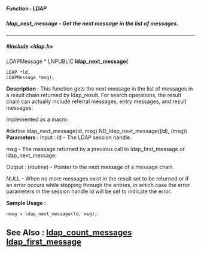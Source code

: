 ##### Function : LDAP
##### ldap_next_message - Get the next message in the list of messages.
---
##### #include <ldap.h>
LDAPMessage * LNPUBLIC **ldap_next_message(**

	LDAP *ld,
	LDAPMessage *msg);
**Description :**
This function gets the next message in the list of messages in a result chain 
returned by ldap_result.  For search operations, the result chain can actually 
include referral messages, entry messages, and result messages.

Implemented as a macro:

#define ldap_next_message(ld, msg) ND_ldap_next_message((ld), (msg))
**Parameters :**
Input :
ld  -  The LDAP session handle.

msg  -  The message returned by a previous call to ldap_first_message or ldap_next_message.

Output :
(routine)  -  Pointer to the next message of a message chain.

NULL  - When no more messages exist in the result set to be returned or if an error occurs while stepping through the entries, in which
case the error parameters in the session handle ld will be set to indicate the error.


**Sample Usage :**
```
nmsg = ldap_next_message(ld, msg);
```
**See Also :**
[ldap_count_messages](D:/md_files/ldap_count_messages.md)
[ldap_first_message](D:/md_files/ldap_first_message.md)
---
